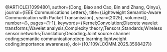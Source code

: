 @ARTICLE{10994801,
  author={Dong, Biao and Cao, Bin and Zhang, Qinyu},
  journal={IEEE Communications Letters}, 
  title={Lightweight Semantic-Aware Communication with Packet Transmission}, 
  year={2025},
  volume={},
  number={},
  pages={1-1},
  keywords={Kernel;Convolution;Discrete wavelet transforms;Wavelet analysis;Complexity theory;Tensors;Standards;Wireless sensor networks;Translation;Decoding;Joint source channel coding;semantic communication;deep learning;lightweight coding;importance awareness},
  doi={10.1109/LCOMM.2025.3568427}}
